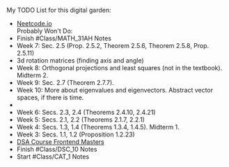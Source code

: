 My TODO List for this digital garden:  
- [Neetcode.io](https://neetcode.io/)  
Probably Won't Do:  
- Finish #Class/MATH_31AH Notes  
- Week 7: Sec. 2.5 (Prop. 2.5.2, Theorem 2.5.6, Theorem 2.5.8, Prop. 2.5.11)  
- 3d rotation matrices (finding axis and angle)  
- Week 8: Orthogonal projections and least squares (not in the textbook). Midterm 2.  
- Week 9: Sec. 2.7 (Theorem 2.7.7).  
- Week 10: More about eigenvalues and eigenvectors. Abstract vector spaces, if there is time.  
-  
- Week 6: Secs. 2.3, 2.4 (Theorems 2.4.10, 2.4.21)  
- Week 5: Secs. 2.1, 2.2 (Theorems 2.1.7, 2.2.1)  
- Week 4: Secs. 1.3, 1.4 (Theorems 1.3.4, 1.4.5). Midterm 1.  
- Week 3: Secs. 1.1, 1.2 (Proposition 1.2.23)  
- [DSA Course Frontend Masters](https://frontendmasters.com/courses/algorithms/arrays-data-structure/)  
- Finish #Class/DSC_10 Notes  
- Start #Class/CAT_1 Notes  

